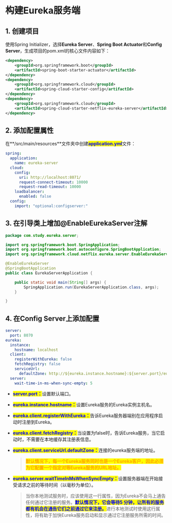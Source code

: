 # 构建Eureka服务端

## 1. 创建项目

使用Spring Initializer，选择**Eureka Server**、**Spring Boot Actuator**和**Config Server**，生成项目的pom.xml的核心文件内容如下：

```xml
<dependency>
    <groupId>org.springframework.boot</groupId>
    <artifactId>spring-boot-starter-actuator</artifactId>
</dependency>
<dependency>
    <groupId>org.springframework.cloud</groupId>
    <artifactId>spring-cloud-starter-config</artifactId>
</dependency>
<dependency>
    <groupId>org.springframework.cloud</groupId>
    <artifactId>spring-cloud-starter-netflix-eureka-server</artifactId>
</dependency>
```

## 2. 添加配置属性

在**/src/main/resources**文件夹中创建<mark style="color:blue;">**application.yml**</mark>文件：

```yaml
spring:
  application:
    name: eureka-server
  cloud:
    config:
      uri: http://localhost:8071/
      request-connect-timeout: 10000
      request-read-timeout: 10000
    loadbalancer:
      enabled: false
  config:
    import: "optional:configserver:"
```

## 3. 在引导类上增加@EnableEurekaServer注解

```java
package com.study.eureka.server;

import org.springframework.boot.SpringApplication;
import org.springframework.boot.autoconfigure.SpringBootApplication;
import org.springframework.cloud.netflix.eureka.server.EnableEurekaServer;

@EnableEurekaServer
@SpringBootApplication
public class EurekaServerApplication {

    public static void main(String[] args) {
        SpringApplication.run(EurekaServerApplication.class, args);
    }

}
```

## 4. 在Config Server上添加配置

```yaml
server:
  port: 8070
eureka:
  instance:
    hostname: localhost
  client:
    registerWithEureka: false
    fetchRegistry: false
    serviceUrl:
      defaultZone: http://${eureka.instance.hostname}:${server.port}/eureka/
  server:
    wait-time-in-ms-when-sync-empty: 5
```

* <mark style="color:blue;">**server.port：**</mark>设置默认端口。
* <mark style="color:blue;">**eureka.instance.hostname：**</mark>设置Eureka服务的Eureka实例主机名。
* <mark style="color:blue;">**eureka.client.registerWithEureka：**</mark>告诉Eureka服务器端别在应用程序启动时注册到Eureka。
* <mark style="color:blue;">**eureka.client.fetchRegistry：**</mark>当设置为false时，告诉Eureka服务，当它启动时，不需要在本地缓存其注册表信息。
*   <mark style="color:blue;">**eureka.client.serviceUrl.defaultZone：**</mark>连接的eureka服务端的地址。

    > <mark style="color:orange;">**默认情况下，每一个Eureka服务同时也是一个Eureka客户，因此必须为它配置一个指定对等Eureka服务的URL地址。**</mark>
*   <mark style="color:blue;">**eureka.server.waitTimeInMsWhenSyncEmpty：**</mark>设置服务器端在开始接受请求之前的等待时间（以毫秒为单位）。

    > 当你本地测试服务时，应该使用这一行属性，因为Eureka不会马上通告任何通过它注册的服务。<mark style="color:blue;">**默认情况下，它会等待5 分钟，让所有的服务都有机会在通告它们之前通过它来注册。**</mark>进行本地测试时使用这行属性，将有助于加快Eureka服务启动和显示通过它注册服务所需的时间。
